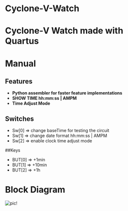 # Cyclone-V-Watch
# Cyclone-V Watch made with Quartus

# Manual

## Features
- **Python assembler for faster feature implementations**
- **SHOW TIME hh:mm:ss | AMPM**
- **Time Adjust Mode**

## Switches
- Sw[0] => change baseTime for testing the circuit
- Sw[1] => change date format hh:mm:ss | AMPM
- Sw[2] => enable clock time adjust mode

##Keys
- BUT[0] => +1min
- BUT[1] => +10min
- BUT[2] => +1h

# Block Diagram
![pic](./diagrama-de-blocos.PNG)!
